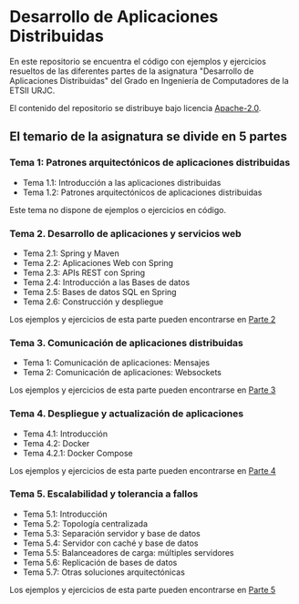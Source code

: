 # Desarrollo de Aplicaciones Distribuidas

En este repositorio se encuentra el código con ejemplos y ejercicios resueltos de las diferentes partes de la asignatura "Desarrollo de Aplicaciones Distribuidas" del Grado en Ingeniería de Computadores de la ETSII URJC.

El contenido del repositorio se distribuye bajo licencia [Apache-2.0](https://github.com/codeurjc/dad2425/blob/main/LICENSE).

## El temario de la asignatura se divide en 5 partes

### Tema 1: Patrones arquitectónicos de aplicaciones distribuidas

* Tema 1.1: Introducción a las aplicaciones distribuidas
* Tema 1.2: Patrones arquitectónicos de aplicaciones distribuidas

Este tema no dispone de ejemplos o ejercicios en código.

### Tema 2. Desarrollo de aplicaciones y servicios web

* Tema 2.1: Spring y Maven
* Tema 2.2: Aplicaciones Web con Spring
* Tema 2.3: APIs REST con Spring
* Tema 2.4: Introducción a las Bases de datos
* Tema 2.5: Bases de datos SQL en Spring
* Tema 2.6: Construcción y despliegue

Los ejemplos y ejercicios de esta parte pueden encontrarse en [Parte 2](https://github.com/codeurjc/dad2425/tree/main/parte_2)

### Tema 3. Comunicación de aplicaciones distribuidas

* Tema 1: Comunicación de aplicaciones: Mensajes
* Tema 2: Comunicación de aplicaciones: Websockets

Los ejemplos y ejercicios de esta parte pueden encontrarse en [Parte 3](https://github.com/codeurjc/dad2425/tree/main/parte_3)

### Tema 4. Despliegue y actualización de aplicaciones

* Tema 4.1: Introducción
* Tema 4.2: Docker
* Tema 4.2.1: Docker Compose

Los ejemplos y ejercicios de esta parte pueden encontrarse en [Parte 4](https://github.com/codeurjc/dad2425/tree/main/parte_4)

### Tema 5. Escalabilidad y tolerancia a fallos

* Tema 5.1: Introducción
* Tema 5.2: Topología centralizada
* Tema 5.3: Separación servidor y base de datos
* Tema 5.4: Servidor con caché y base de datos
* Tema 5.5: Balanceadores de carga: múltiples servidores
* Tema 5.6: Replicación de bases de datos
* Tema 5.7: Otras soluciones arquitectónicas

Los ejemplos y ejercicios de esta parte pueden encontrarse en [Parte 5](https://github.com/codeurjc/dad2425/tree/main/parte_5)

